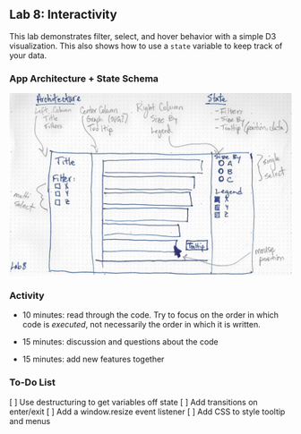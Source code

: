 ## Lab 8: Interactivity

This lab demonstrates filter, select, and hover behavior with a simple D3 visualization. This also shows how to use a `state` variable to keep track of your data.

### App Architecture + State Schema

![aass](./architecture.jpg)

### Activity

- 10 minutes: read through the code. Try to focus on the order in which code is _executed_, not necessarily the order in which it is written.

- 15 minutes: discussion and questions about the code

- 15 minutes: add new features together

### To-Do List

[ ] Use destructuring to get variables off state
[ ] Add transitions on enter/exit
[ ] Add a window.resize event listener
[ ] Add CSS to style tooltip and menus

